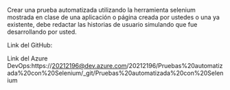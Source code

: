 Crear una prueba automatizada utilizando la herramienta selenium mostrada en clase de una aplicación o página creada por ustedes 
o una ya existente, debe redactar las historias de usuario simulando que fue desarrollando por usted. 

Link del GitHub:

Link del Azure DevOps:https://20212196@dev.azure.com/20212196/Pruebas%20automatizada%20con%20Selenium/_git/Pruebas%20automatizada%20con%20Selenium
